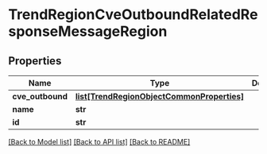# TrendRegionCveOutboundRelatedResponseMessageRegion

## Properties
Name | Type | Description | Notes
------------ | ------------- | ------------- | -------------
**cve_outbound** | [**list[TrendRegionObjectCommonProperties]**](TrendRegionObjectCommonProperties.md) |  | [optional] 
**name** | **str** |  | [optional] 
**id** | **str** |  | [optional] 

[[Back to Model list]](../README.md#documentation-for-models) [[Back to API list]](../README.md#documentation-for-api-endpoints) [[Back to README]](../README.md)


